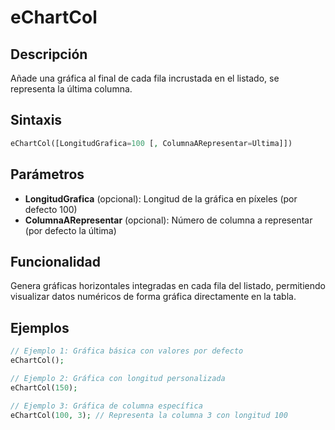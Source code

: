 # eChartCol

## Descripción
Añade una gráfica al final de cada fila incrustada en el listado, se representa la última columna.

## Sintaxis
```php
eChartCol([LongitudGrafica=100 [, ColumnaARepresentar=Ultima]])
```

## Parámetros
- **LongitudGrafica** (opcional): Longitud de la gráfica en píxeles (por defecto 100)
- **ColumnaARepresentar** (opcional): Número de columna a representar (por defecto la última)

## Funcionalidad
Genera gráficas horizontales integradas en cada fila del listado, permitiendo visualizar datos numéricos de forma gráfica directamente en la tabla.

## Ejemplos
```php
// Ejemplo 1: Gráfica básica con valores por defecto
eChartCol();

// Ejemplo 2: Gráfica con longitud personalizada
eChartCol(150);

// Ejemplo 3: Gráfica de columna específica
eChartCol(100, 3); // Representa la columna 3 con longitud 100
```